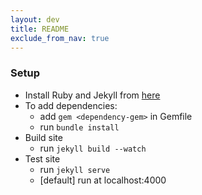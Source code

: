 ```yaml
---
layout: dev
title: README
exclude_from_nav: true
---
```


### Setup
- Install Ruby and Jekyll from [here](https://jekyllrb.com/docs/installation/windows/)
- To add dependencies:
  - add `gem <dependency-gem>` in Gemfile
  - run `bundle install`
- Build site
  - run `jekyll build --watch`
- Test site
  - run `jekyll serve`
  - [default] run at localhost:4000